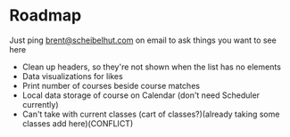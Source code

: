 # Roadmap

Just ping brent@scheibelhut.com on email to ask things you want to see here

- Clean up headers, so they're not shown when the list has no elements
- Data visualizations for likes
- Print number of courses beside course matches
- Local data storage of course on Calendar (don't need Scheduler currently)
- Can't take with current classes (cart of classes?)(already taking some classes add here)(CONFLICT)